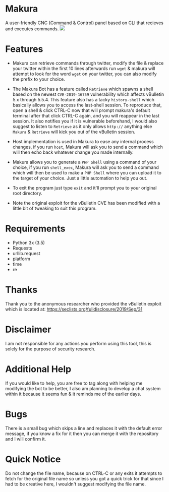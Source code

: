 # Makura
A user-friendly CNC (Command & Control) panel based on CLI that recieves and executes commands.
![](https://github.com/p0megranate/makura/blob/master/root.JPG)

# Features
- Makura can retrieve commands through twitter, modify the file & replace your twitter within the first 10 lines afterwards run `wget` & makura will attempt to look for the word `wget` on your twitter, you can also modify the prefix to your choice.

- The Makura Bot has a feature called `Retrieve` which spawns a shell based on the newest `CVE-2019-16759` vulnerability which affects vBulletin 5.x through 5.5.4. This feature also has a tacky `history-shell` which basically allows you to access the last-shell session. To reproduce that, open a shell & click CTRL-C now that will prompt makura's default terminal after that click CTRL-C again, and you will reappear in the last session. It also notifies you if it is vulnerable beforehand, I would also suggest to listen to `Retrieve` as it only allows `http://` anything else `Makura` & `Retrieve` will kick you out of the vBulletin session.

- Host implementation is used in Makura to ease any internal process changes, if you run `host`, Makura will ask you to send a command which will then echo back whatever change you made internally.

- Makura allows you to generate a `PHP Shell` using a command of your choice, if you run `shell_exec`, Makura will ask you to send a command which will then be used to make a `PHP Shell` where you can upload it to the target of your choice. Just a little automation to help you out.

- To exit the program just type `exit` and it'll prompt you to your original root directory.

- Note the original exploit for the vBulletin CVE has been modified with a little bit of tweaking to suit this program.

# Requirements
- Python 3x (3.5)
- Requests
- urllib.request
- platform
- time
- re


# Thanks

Thank you to the anonymous researcher who provided the vBulletin exploit which is located at: https://seclists.org/fulldisclosure/2019/Sep/31

# Disclaimer

I am not responsible for any actions you perform using this tool, this is solely for the purpose of security research.

# Additional Help
If you would like to help, you are free to tag along with helping me modifying the bot to be better, I also am planning to develop a chat system within it because it seems fun & it reminds me of the earlier days.

# Bugs
There is a small bug which skips a line and replaces it with the default error message, if you know a fix for it then you can merge it with the repository and I will confirm it.

# Quick Notice

Do not change the file name, because on CTRL-C or any exits it attempts to fetch for the original file name so unless you got a quick trick for that since I had to be creative here, I wouldn't suggest modifying the file name.
